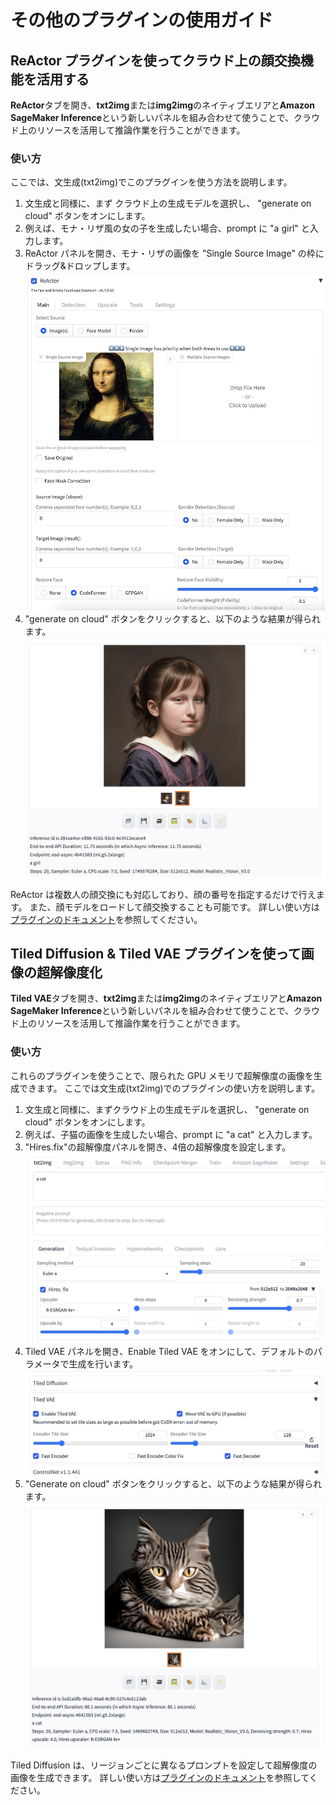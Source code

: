 
# その他のプラグインの使用ガイド

## ReActor プラグインを使ってクラウド上の顔交換機能を活用する

**ReActor**タブを開き、**txt2img**または**img2img**のネイティブエリアと**Amazon SageMaker Inference**という新しいパネルを組み合わせて使うことで、クラウド上のリソースを活用して推論作業を行うことができます。

### 使い方
ここでは、文生成(txt2img)でこのプラグインを使う方法を説明します。
1. 文生成と同様に、まず クラウド上の生成モデルを選択し、 "generate on cloud" ボタンをオンにします。
2. 例えば、モナ・リザ風の女の子を生成したい場合、prompt に "a girl" と入力します。
 3. ReActor パネルを開き、モナ・リザの画像を "Single Source Image" の枠にドラッグ&ドロップします。
![Setting-Reactor](../images/reactor.png)
 4. "generate on cloud" ボタンをクリックすると、以下のような結果が得られます。
![Setting-Reactor](../images/reactor_result.png)

 ReActor は複数人の顔交換にも対応しており、顔の番号を指定するだけで行えます。
また、顔モデルをロードして顔交換することも可能です。
詳しい使い方は[プラグインのドキュメント](https://github.com/Gourieff/sd-webui-reactor)を参照してください。

## Tiled Diffusion & Tiled VAE プラグインを使って画像の超解像度化

**Tiled VAE**タブを開き、**txt2img**または**img2img**のネイティブエリアと**Amazon SageMaker Inference**という新しいパネルを組み合わせて使うことで、クラウド上のリソースを活用して推論作業を行うことができます。

### 使い方
これらのプラグインを使うことで、限られた GPU メモリで超解像度の画像を生成できます。
ここでは文生成(txt2img)でのプラグインの使い方を説明します。
1. 文生成と同様に、まずクラウド上の生成モデルを選択し、 "generate on cloud" ボタンをオンにします。
2. 例えば、子猫の画像を生成したい場合、prompt に "a cat" と入力します。
 3. "Hires.fix"の超解像度パネルを開き、4倍の超解像度を設定します。
![Setting-tiledvae](../images/tiledvae1.png)
 4. Tiled VAE パネルを開き、Enable Tiled VAE をオンにして、デフォルトのパラメータで生成を行います。
![Setting-tiledvae](../images/tiledvae2.png)
 5. "Generate on cloud" ボタンをクリックすると、以下のような結果が得られます。
![Setting-tiledvae](../images/tiledvae_result.png)

 Tiled Diffusion は、リージョンごとに異なるプロンプトを設定して超解像度の画像を生成できます。
詳しい使い方は[プラグインのドキュメント](https://github.com/pkuliyi2015/multidiffusion-upscaler-for-automatic1111/tree/main)を参照してください。
